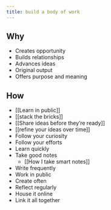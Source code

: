 ```yaml
---
title: build a body of work
---
```

## Why
- Creates opportunity
- Builds relationships
- Advances ideas
- Original output
- Offers purpose and meaning

## How
- [[Learn in public]]
- [[stack the bricks]]
- [[Share ideas before they’re ready]]
- [[refine your ideas over time]]
- Follow your curiosity
- Follow your efforts
- Learn quickly
- Take good notes
	- [[How I take smart notes]]
- Write frequently
- Work in public
- Create often
- Reflect regularly
- House it online
- Link it all together
